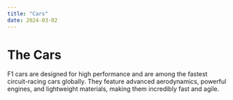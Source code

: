 ```yaml
---
title: "Cars"
date: 2024-03-02
---
```


# The Cars

F1 cars are designed for high performance and are among the fastest circuit-racing cars globally. They feature advanced aerodynamics, powerful engines, and lightweight materials, making them incredibly fast and agile.
